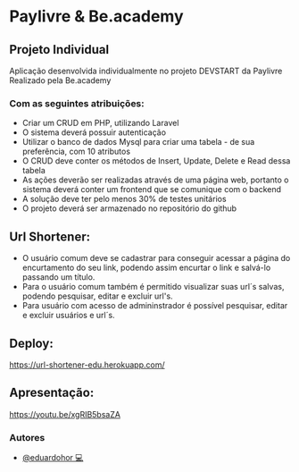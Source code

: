 # Paylivre & Be.academy
## Projeto Individual
Aplicação desenvolvida individualmente no projeto DEVSTART da Paylivre Realizado pela Be.academy

### Com as seguintes atribuições: 
- Criar um CRUD em PHP, utilizando Laravel
- O sistema deverá possuir autenticação
- Utilizar o banco de dados Mysql para criar uma tabela - de sua preferência, com 10
atributos
- O CRUD deve conter os métodos de Insert, Update, Delete e Read dessa tabela
- As ações deverão ser realizadas através de uma página web, portanto o sistema
deverá conter um frontend que se comunique com o backend
- A solução deve ter pelo menos 30% de testes unitários
- O projeto deverá ser armazenado no repositório do github

## Url Shortener: 
- O usuário comum deve se cadastrar para conseguir acessar a página do encurtamento do seu link, podendo assim encurtar o link e salvá-lo passando um título. 
- Para o usuário comum também é permitido visualizar suas url´s salvas, podendo pesquisar, editar e excluir url's.
- Para usuário com acesso de admininstrador é possível pesquisar, editar e excluir usuários e url´s.

## Deploy:
https://url-shortener-edu.herokuapp.com/

## Apresentação:
https://youtu.be/xgRIB5bsaZA

### Autores

- [@eduardohor 💻](https://github.com/eduardohor)
